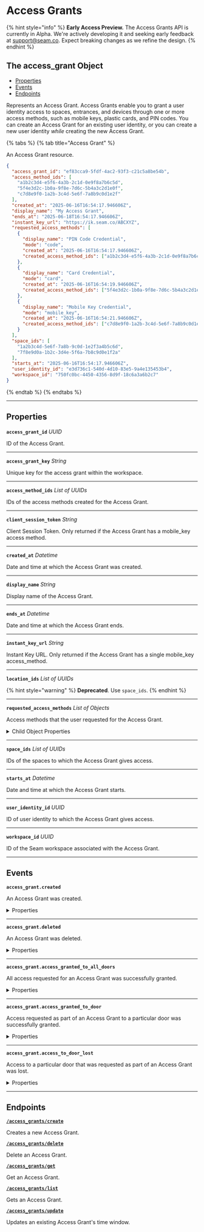 # Access Grants
{% hint style="info" %}
**Early Access Preview.** The Access Grants API is currently in Alpha. We're actively developing it and seeking early feedback at [support@seam.co](mailto:support@seam.co). Expect breaking changes as we refine the design.
{% endhint %}

## The access_grant Object

- [Properties](./#properties)
- [Events](./#events)
- [Endpoints](./#endpoints)


Represents an Access Grant. Access Grants enable you to grant a user identity access to spaces, entrances, and devices through one or more access methods, such as mobile keys, plastic cards, and PIN codes. You can create an Access Grant for an existing user identity, or you can create a new user identity *while* creating the new Access Grant.

{% tabs %}
{% tab title="Access Grant" %}

An Access Grant resource.

```json
{
  "access_grant_id": "ef83cca9-5fdf-4ac2-93f3-c21c5a8be54b",
  "access_method_ids": [
    "a1b2c3d4-e5f6-4a3b-2c1d-0e9f8a7b6c5d",
    "5f4e3d2c-1b0a-9f8e-7d6c-5b4a3c2d1e0f",
    "c7d8e9f0-1a2b-3c4d-5e6f-7a8b9c0d1e2f"
  ],
  "created_at": "2025-06-16T16:54:17.946606Z",
  "display_name": "My Access Grant",
  "ends_at": "2025-06-18T16:54:17.946606Z",
  "instant_key_url": "https://ik.seam.co/ABCXYZ",
  "requested_access_methods": [
    {
      "display_name": "PIN Code Credential",
      "mode": "code",
      "created_at": "2025-06-16T16:54:17.946606Z",
      "created_access_method_ids": ["a1b2c3d4-e5f6-4a3b-2c1d-0e9f8a7b6c5d"]
    },
    {
      "display_name": "Card Credential",
      "mode": "card",
      "created_at": "2025-06-16T16:54:19.946606Z",
      "created_access_method_ids": ["5f4e3d2c-1b0a-9f8e-7d6c-5b4a3c2d1e0f"]
    },
    {
      "display_name": "Mobile Key Credential",
      "mode": "mobile_key",
      "created_at": "2025-06-16T16:54:21.946606Z",
      "created_access_method_ids": ["c7d8e9f0-1a2b-3c4d-5e6f-7a8b9c0d1e2f"]
    }
  ],
  "space_ids": [
    "1a2b3c4d-5e6f-7a8b-9c0d-1e2f3a4b5c6d",
    "7f8e9d0a-1b2c-3d4e-5f6a-7b8c9d0e1f2a"
  ],
  "starts_at": "2025-06-16T16:54:17.946606Z",
  "user_identity_id": "e3d736c1-540d-4d10-83e5-9a4e135453b4",
  "workspace_id": "750fc0bc-4450-4356-8d9f-18c6a3a6b2c7"
}
```
{% endtab %}
{% endtabs %}

---
## Properties

**`access_grant_id`** *UUID*

ID of the Access Grant.




---

**`access_grant_key`** *String*

Unique key for the access grant within the workspace.




---

**`access_method_ids`** *List* *of UUIDs*

IDs of the access methods created for the Access Grant.




---

**`client_session_token`** *String*

Client Session Token. Only returned if the Access Grant has a mobile_key access method.




---

**`created_at`** *Datetime*

Date and time at which the Access Grant was created.




---

**`display_name`** *String*

Display name of the Access Grant.




---

**`ends_at`** *Datetime*

Date and time at which the Access Grant ends.




---

**`instant_key_url`** *String*

Instant Key URL. Only returned if the Access Grant has a single mobile_key access_method.




---

**`location_ids`** *List* *of UUIDs*


{% hint style="warning" %}
**Deprecated**. Use `space_ids`.
{% endhint %}



---

**`requested_access_methods`** *List* *of Objects*

Access methods that the user requested for the Access Grant.



<details>
  <summary>Child Object Properties</summary>
<strong><code>created_access_method_ids</code></strong> <i>List</i> <i>of UUIDs</i>

  IDs of the access methods created for the requested access method.

<strong><code>created_at</code></strong> <i>Datetime</i>

  Date and time at which the requested access method was added to the Access Grant.

<strong><code>display_name</code></strong> <i>String</i>

  Display name of the access method.

<strong><code>mode</code></strong> <i>Enum</i>

  Access method mode. Supported values: `code`, `card`, `mobile_key`.
<details>
    <summary>Enum values:</summary>

    - <code>code</code>
    - <code>card</code>
    - <code>mobile_key</code>
</details>

</details>

---

**`space_ids`** *List* *of UUIDs*

IDs of the spaces to which the Access Grant gives access.




---

**`starts_at`** *Datetime*

Date and time at which the Access Grant starts.




---

**`user_identity_id`** *UUID*

ID of user identity to which the Access Grant gives access.




---

**`workspace_id`** *UUID*

ID of the Seam workspace associated with the Access Grant.




---


## Events

**`access_grant.created`**

An Access Grant was created.

<details>

<summary>Properties</summary>

<strong><code>access_grant_id</code></strong> <i>UUID</i>

  ID of the affected Access Grant.

<strong><code>created_at</code></strong> <i>Datetime</i>

  Date and time at which the event was created.

<strong><code>event_id</code></strong> <i>UUID</i>

  ID of the event.

<strong><code>event_type</code></strong> <i>Enum</i>

  Value: `access_grant.created`

<strong><code>occurred_at</code></strong> <i>Datetime</i>

  Date and time at which the event occurred.

<strong><code>workspace_id</code></strong> <i>UUID</i>

  ID of the [workspace](../../core-concepts/workspaces/README.md) associated with the event.
</details>

---

**`access_grant.deleted`**

An Access Grant was deleted.

<details>

<summary>Properties</summary>

<strong><code>access_grant_id</code></strong> <i>UUID</i>

  ID of the affected Access Grant.

<strong><code>created_at</code></strong> <i>Datetime</i>

  Date and time at which the event was created.

<strong><code>event_id</code></strong> <i>UUID</i>

  ID of the event.

<strong><code>event_type</code></strong> <i>Enum</i>

  Value: `access_grant.deleted`

<strong><code>occurred_at</code></strong> <i>Datetime</i>

  Date and time at which the event occurred.

<strong><code>workspace_id</code></strong> <i>UUID</i>

  ID of the [workspace](../../core-concepts/workspaces/README.md) associated with the event.
</details>

---

**`access_grant.access_granted_to_all_doors`**

All access requested for an Access Grant was successfully granted.

<details>

<summary>Properties</summary>

<strong><code>access_grant_id</code></strong> <i>UUID</i>

  ID of the affected Access Grant.

<strong><code>created_at</code></strong> <i>Datetime</i>

  Date and time at which the event was created.

<strong><code>event_id</code></strong> <i>UUID</i>

  ID of the event.

<strong><code>event_type</code></strong> <i>Enum</i>

  Value: `access_grant.access_granted_to_all_doors`

<strong><code>occurred_at</code></strong> <i>Datetime</i>

  Date and time at which the event occurred.

<strong><code>workspace_id</code></strong> <i>UUID</i>

  ID of the [workspace](../../core-concepts/workspaces/README.md) associated with the event.
</details>

---

**`access_grant.access_granted_to_door`**

Access requested as part of an Access Grant to a particular door was successfully granted.

<details>

<summary>Properties</summary>

<strong><code>access_grant_id</code></strong> <i>UUID</i>

  ID of the affected Access Grant.

<strong><code>acs_entrance_id</code></strong> <i>UUID</i>

  ID of the affected [entrance](https://docs.seam.co/latest/capability-guides/retrieving-entrance-details).

<strong><code>created_at</code></strong> <i>Datetime</i>

  Date and time at which the event was created.

<strong><code>event_id</code></strong> <i>UUID</i>

  ID of the event.

<strong><code>event_type</code></strong> <i>Enum</i>

  Value: `access_grant.access_granted_to_door`

<strong><code>occurred_at</code></strong> <i>Datetime</i>

  Date and time at which the event occurred.

<strong><code>workspace_id</code></strong> <i>UUID</i>

  ID of the [workspace](../../core-concepts/workspaces/README.md) associated with the event.
</details>

---

**`access_grant.access_to_door_lost`**

Access to a particular door that was requested as part of an Access Grant was lost.

<details>

<summary>Properties</summary>

<strong><code>access_grant_id</code></strong> <i>UUID</i>

  ID of the affected Access Grant.

<strong><code>acs_entrance_id</code></strong> <i>UUID</i>

  ID of the affected [entrance](https://docs.seam.co/latest/capability-guides/retrieving-entrance-details).

<strong><code>created_at</code></strong> <i>Datetime</i>

  Date and time at which the event was created.

<strong><code>event_id</code></strong> <i>UUID</i>

  ID of the event.

<strong><code>event_type</code></strong> <i>Enum</i>

  Value: `access_grant.access_to_door_lost`

<strong><code>occurred_at</code></strong> <i>Datetime</i>

  Date and time at which the event occurred.

<strong><code>workspace_id</code></strong> <i>UUID</i>

  ID of the [workspace](../../core-concepts/workspaces/README.md) associated with the event.
</details>

---

## Endpoints


[**`/access_grants/create`**](./create.md)

Creates a new Access Grant.


[**`/access_grants/delete`**](./delete.md)

Delete an Access Grant.


[**`/access_grants/get`**](./get.md)

Get an Access Grant.


[**`/access_grants/list`**](./list.md)

Gets an Access Grant.


[**`/access_grants/update`**](./update.md)

Updates an existing Access Grant's time window.


